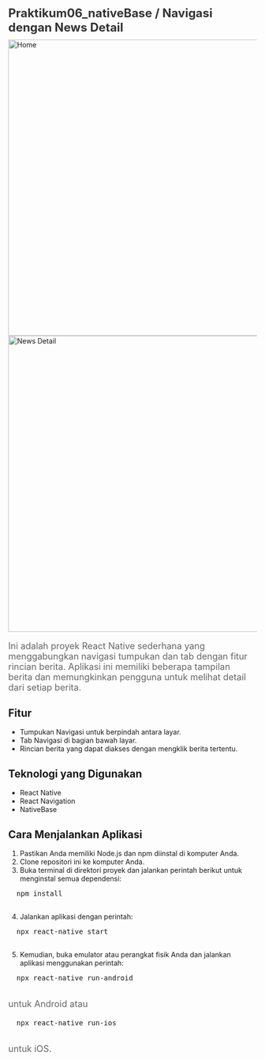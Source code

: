 <!DOCTYPE html>
<html>
<head>
  <style>
    /* CSS untuk judul */
    h1 {
      font-size: 24px;
      color: #333;
      margin-bottom: 10px;
    }

    /* CSS untuk gambar */
    img {
      max-width: 100%;
      height: auto;
      display: block;
      margin: 0 auto;
      margin-bottom: 20px;
    }

    /* CSS untuk deskripsi */
    p {
      font-size: 18px;
      color: #666;
      margin-bottom: 20px;
    }
  </style>
</head>
<body>
  <h1>Praktikum06_nativeBase / Navigasi dengan News Detail</h1>

  <img src="https://github.com/Angelaczr/Praktikum06_nativeBase/assets/111669046/c0bfa3ac-17de-4f3a-bb54-3c6cfb2ac2ea" alt="Home" width="600" />

  <img src="https://github.com/Angelaczr/Praktikum06_nativeBase/assets/111669046/e1a9887a-0a39-45ac-b0d9-4a3e3f39415e" alt="News Detail" width="600" />

  <p>Ini adalah proyek React Native sederhana yang menggabungkan navigasi tumpukan dan tab dengan fitur rincian berita. Aplikasi ini memiliki beberapa tampilan berita dan memungkinkan pengguna untuk melihat detail dari setiap berita.</p>

  <h2>Fitur</h2>
  <ul>
    <li>Tumpukan Navigasi untuk berpindah antara layar.</li>
    <li>Tab Navigasi di bagian bawah layar.</li>
    <li>Rincian berita yang dapat diakses dengan mengklik berita tertentu.</li>
  </ul>

  <h2>Teknologi yang Digunakan</h2>
  <ul>
    <li>React Native</li>
    <li>React Navigation</li>
    <li>NativeBase</li>
  </ul>

  <h2>Cara Menjalankan Aplikasi</h2>
  <ol>
    <li>Pastikan Anda memiliki Node.js dan npm diinstal di komputer Anda.</li>
    <li>Clone repositori ini ke komputer Anda.</li>
    <li>Buka terminal di direktori proyek dan jalankan perintah berikut untuk menginstal semua dependensi:</li>
  </ol>

  <pre>
  npm install
  </pre>

  <ol start="4">
    <li>Jalankan aplikasi dengan perintah:</li>
  </ol>

  <pre>
  npx react-native start
  </pre>

  <ol start="5">
    <li>Kemudian, buka emulator atau perangkat fisik Anda dan jalankan aplikasi menggunakan perintah:</li>
  </ol>

  <pre>
  npx react-native run-android
  </pre>

  untuk Android atau

  <pre>
  npx react-native run-ios
  </pre>

  untuk iOS.
</body>
</html>
